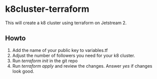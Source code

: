 # k8cluster-terraform
This will create a k8 cluster using terraform on Jetstream 2.

## Howto
1. Add the name of your public key to variables.tf
2. Adjust the number of followers you need for your k8 cluster.
3. Run *terraform init* in the git repo
4. Run *terraform apply* and review the changes. Answer *yes* if changes look good. 
